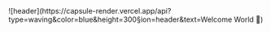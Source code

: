 <div>
![header](https://capsule-render.vercel.app/api?type=waving&color=blue&height=300&section=header&text=Welcome World 👋)
</div>
<!--
**niceguy61/niceguy61** is a ✨ _special_ ✨ repository because its `README.md` (this file) appears on your GitHub profile.

Here are some ideas to get you started:
-->

- 🔭 I’m currently working as a FreeLancer
- 🌱 I’m currently learning AWS and Devops Engineering
- 👯 I’m looking to collaborate on Good Company
- 🤔 I’m looking for help with AWSKRUG
- 💬 Ask me about AWS Certified Exam and Container about AWS ECS
- 📫 How to reach me: niceguy61@naver.com, niceguy6112@gmail.com
- 😄 Pronouns: ...
- ⚡ Fun fact: I'm a AWS Community Builder from 2025.
